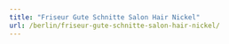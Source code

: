 ```yaml
---
title: "Friseur Gute Schnitte Salon Hair Nickel"
url: /berlin/friseur-gute-schnitte-salon-hair-nickel/
---
```

